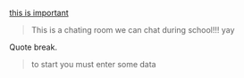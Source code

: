 [this is important](https://www.youtube.com/watch?v=xMHJGd3wwZk&t)



> This is a chating room
> we can chat during school!!! yay

Quote break.

> to start you must enter some data
